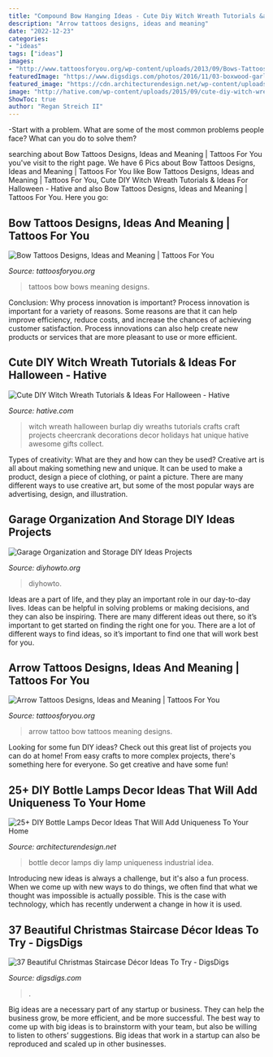 ```yaml
---
title: "Compound Bow Hanging Ideas - Cute Diy Witch Wreath Tutorials &amp; Ideas For Halloween"
description: "Arrow tattoos designs, ideas and meaning"
date: "2022-12-23"
categories:
- "ideas"
tags: ["ideas"]
images:
- "http://www.tattoosforyou.org/wp-content/uploads/2013/09/Bows-Tattoos.jpg"
featuredImage: "https://www.digsdigs.com/photos/2016/11/03-boxwood-garland-with-red-bows-and-lanterns-on-the-stairs.jpg"
featured_image: "https://cdn.architecturendesign.net/wp-content/uploads/2015/11/AD-Creative-DIY-Bottle-Lamps-Decor-Ideas-14.jpg"
image: "http://hative.com/wp-content/uploads/2015/09/cute-diy-witch-wreath-tutorials/1-cute-diy-witch-wreath-tutorials.jpg"
ShowToc: true
author: "Regan Streich II"
---
```



-Start with a problem. What are some of the most common problems people face? What can you do to solve them? 

	

		
searching about Bow Tattoos Designs, Ideas and Meaning | Tattoos For You you've visit to the right page. We have 6 Pics about Bow Tattoos Designs, Ideas and Meaning | Tattoos For You like Bow Tattoos Designs, Ideas and Meaning | Tattoos For You, Cute DIY Witch Wreath Tutorials &amp; Ideas For Halloween - Hative and also Bow Tattoos Designs, Ideas and Meaning | Tattoos For You. Here you go:
		
    
## Bow Tattoos Designs, Ideas And Meaning | Tattoos For You

<img loading=lazy src="http://www.tattoosforyou.org/wp-content/uploads/2013/09/Bows-Tattoos.jpg" onerror="this.onerror=null;this.src='https://tse3.mm.bing.net/th?id=OIP.EcDjaPyIV07PX7zz7dEK3AHaHB&amp;pid=15.1';" alt="Bow Tattoos Designs, Ideas and Meaning | Tattoos For You">

_Source: tattoosforyou.org_

>tattoos bow bows meaning designs. 

	

Conclusion: Why process innovation is important?
Process innovation is important for a variety of reasons. Some reasons are that it can help improve efficiency, reduce costs, and increase the chances of achieving customer satisfaction. Process innovations can also help create new products or services that are more pleasant to use or more efficient.

    
## Cute DIY Witch Wreath Tutorials &amp; Ideas For Halloween - Hative

<img loading=lazy src="http://hative.com/wp-content/uploads/2015/09/cute-diy-witch-wreath-tutorials/1-cute-diy-witch-wreath-tutorials.jpg" onerror="this.onerror=null;this.src='https://tse1.mm.bing.net/th?id=OIP.fq4cZ5d0DDeknHOLt-uj9AHaJx&amp;pid=15.1';" alt="Cute DIY Witch Wreath Tutorials &amp; Ideas For Halloween - Hative">

_Source: hative.com_

>witch wreath halloween burlap diy wreaths tutorials crafts craft projects cheercrank decorations decor holidays hat unique hative awesome gifts collect. 

	

Types of creativity: What are they and how can they be used?
Creative art is all about making something new and unique. It can be used to make a product, design a piece of clothing, or paint a picture. There are many different ways to use creative art, but some of the most popular ways are advertising, design, and illustration.

    
## Garage Organization And Storage DIY Ideas Projects

<img loading=lazy src="https://www.diyhowto.org/wp-content/uploads/DIY-Hanging-Storage-Shelf-Garage-Organization-and-Storage-DIY-Ideas-Projects-DIYHowto.jpg" onerror="this.onerror=null;this.src='https://tse2.mm.bing.net/th?id=OIP.Y_4U2XZg-BCZm9AKLa4UZwHaJ-&amp;pid=15.1';" alt="Garage Organization and Storage DIY Ideas Projects">

_Source: diyhowto.org_

>diyhowto. 

	

Ideas are a part of life, and they play an important role in our day-to-day lives. Ideas can be helpful in solving problems or making decisions, and they can also be inspiring. There are many different ideas out there, so it’s important to get started on finding the right one for you. There are a lot of different ways to find ideas, so it’s important to find one that will work best for you.

    
## Arrow Tattoos Designs, Ideas And Meaning | Tattoos For You

<img loading=lazy src="http://www.tattoosforyou.org/wp-content/uploads/2013/10/Bow-and-Arrow-Tattoo.jpg" onerror="this.onerror=null;this.src='https://tse1.mm.bing.net/th?id=OIP._lLs823iNZ_u7lwOMmF_ogHaJ4&amp;pid=15.1';" alt="Arrow Tattoos Designs, Ideas and Meaning | Tattoos For You">

_Source: tattoosforyou.org_

>arrow tattoo bow tattoos meaning designs. 

	

Looking for some fun DIY ideas? Check out this great list of projects you can do at home! From easy crafts to more complex projects, there's something here for everyone. So get creative and have some fun!

    
## 25+ DIY Bottle Lamps Decor Ideas That Will Add Uniqueness To Your Home

<img loading=lazy src="https://cdn.architecturendesign.net/wp-content/uploads/2015/11/AD-Creative-DIY-Bottle-Lamps-Decor-Ideas-14.jpg" onerror="this.onerror=null;this.src='https://tse1.mm.bing.net/th?id=OIP.c-gYMlJG2qtcujUfzCjQFwHaLG&amp;pid=15.1';" alt="25+ DIY Bottle Lamps Decor Ideas That Will Add Uniqueness To Your Home">

_Source: architecturendesign.net_

>bottle decor lamps diy lamp uniqueness industrial idea. 

	

Introducing new ideas is always a challenge, but it's also a fun process. When we come up with new ways to do things, we often find that what we thought was impossible is actually possible. This is the case with technology, which has recently underwent a change in how it is used. 

    
## 37 Beautiful Christmas Staircase Décor Ideas To Try - DigsDigs

<img loading=lazy src="https://www.digsdigs.com/photos/2016/11/03-boxwood-garland-with-red-bows-and-lanterns-on-the-stairs.jpg" onerror="this.onerror=null;this.src='https://tse4.mm.bing.net/th?id=OIP.Ys5CIhf_lV9nHWHhFMTQhQAAAA&amp;pid=15.1';" alt="37 Beautiful Christmas Staircase Décor Ideas To Try - DigsDigs">

_Source: digsdigs.com_

>. 

	

Big ideas are a necessary part of any startup or business. They can help the business grow, be more efficient, and be more successful. The best way to come up with big ideas is to brainstorm with your team, but also be willing to listen to others’ suggestions. Big ideas that work in a startup can also be reproduced and scaled up in other businesses.


